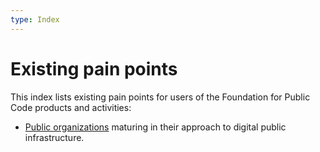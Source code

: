 ```yaml
---
type: Index
---
```


# Existing pain points

This index lists existing pain points for users of the Foundation for Public Code products and activities:

* [Public organizations](public-organizations.md) maturing in their approach to digital public infrastructure. 

